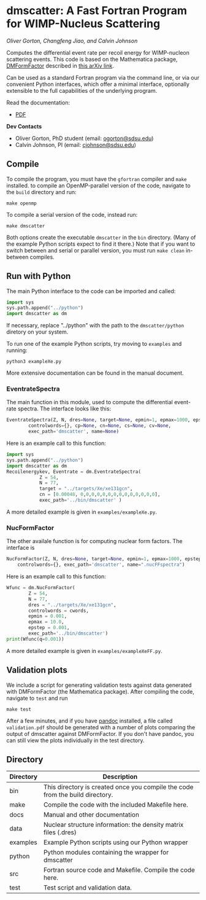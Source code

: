 # dmscatter: A Fast Fortran Program for WIMP-Nucleus Scattering
*Oliver Gorton, Changfeng Jiao, and Calvin Johnson*

Computes the differential event rate per recoil energy for WIMP-nucleon
scattering events. This code is based on the Mathematica package,
[DMFormFactor](https://www.ocf.berkeley.edu/~nanand/software/dmformfactor/)
described in [this arXiv link](https://arxiv.org/abs/1308.6288).

Can be used as a standard Fortran program via the command line, or via our
convenient Python interfaces, which offer a minimal interface, optionally 
extensible to the full capabilities of the underlying program.

Read the documentation:
* [PDF](docs/dmscatter_User_Manual.pdf)

**Dev Contacts**

* Oliver Gorton, PhD student (email: ogorton@sdsu.edu)
* Calvin Johnson, PI (email: cjohnson@sdsu.edu)

## Compile
To compile the program, you must have the `gfortran` compiler and `make`
installed. to compile an OpenMP-parallel version of the code, navigate to the 
`build` directory and run:

    make openmp

To compile a serial version of the code, instead run:

    make dmscatter

Both options create the executable `dmscatter` in the `bin` directory. (Many
of the example Python scripts expect to find it there.) Note that if you want to
switch between and serial or parallel version, you must run `make clean`
in-between compiles.

## Run with Python
The main Python interface to the code can be imported and called:
```Python
import sys
sys.path.append("../python")
import dmscatter as dm
```
If necessary, replace "../python" with the path to the `dmscatter/python` diretory on your
system.

To run one of the example Python scripts, try moving to `examples` and running:

    python3 exampleXe.py

More extensive documentation can be found in the manual document.

### EventrateSpectra
The main function in this module, used to compute the differential event-rate
spectra. The interface looks like this:
```Python
EventrateSpectra(Z, N, dres=None, target=None, epmin=1, epmax=1000, epstep=1,
        controlwords={}, cp=None, cn=None, cs=None, cv=None,
        exec_path='dmscatter', name=None)
```
Here is an example call to this function:
```Python
import sys
sys.path.append("../python")
import dmscatter as dm
Recoilenergykev, Eventrate = dm.EventrateSpectra(
            Z = 54,
            N = 77,
            target = "../targets/Xe/xe131gcn",
            cn = [0.00048, 0,0,0,0,0,0,0,0,0,0,0,0,0,0],
            exec_path='../bin/dmscatter' )
```
A more detailed example is given in `examples/exampleXe.py`.

### NucFormFactor
The other availale function is for computing nuclear form factors. The interface
is
```Python
NucFormFactor(Z, N, dres=None, target=None, epmin=1, epmax=1000, epstep=1,
    controlwords={}, exec_path='dmscatter', name=".nucFFspectra")
```
Here is an example call to this function:
```Python
Wfunc = dm.NucFormFactor(
        Z = 54,
        N = 77,
        dres = "../targets/Xe/xe131gcn",
        controlwords = cwords,
        epmin = 0.001,
        epmax = 10.0,
        epstep = 0.001,
        exec_path='../bin/dmscatter')
print(Wfunc(q=0.001))
```
A more detailed example is given in `examples/exampleXeFF.py`.

## Validation plots
We include a script for generating validation tests against data generated with
DMFormFactor (the Mathematica package). After compiling the code, navigate to
`test` and run

    make test

After a few minutes, and if you have [pandoc](https://pandoc.org/index.html) 
installed, a file called `validation.pdf` should be generated with a number of
plots comparing the output of dmscatter against DMFormFactor. If you don't
have pandoc, you can still view the plots individually in the test directory. 

## Directory

| Directory | Description |
| --------- | ----------- |
| bin       | This directory is created once you compile the code from the build directory. |
| make      | Compile the code with the included Makefile here. |
| docs      | Manual and other documentation | 
| data      | Nuclear structure information: the density matrix files (.dres) |
| examples  | Example Python scripts using our Python wrapper |
| python    | Python modules containing the wrapper for dmscatter |
| src       | Fortran source code and Makefile. Compile the code here. |
| test      | Test script and validation data. |
